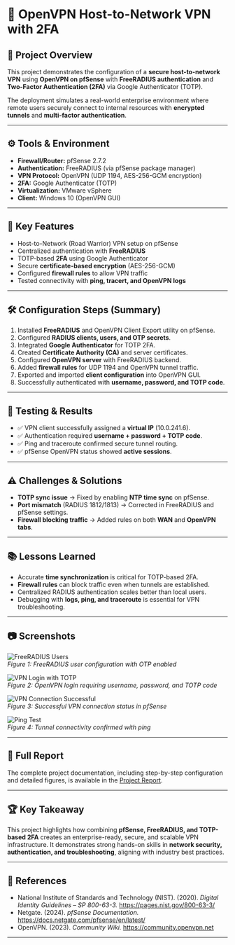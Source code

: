 # 🔐 OpenVPN Host-to-Network VPN with 2FA

## 📌 Project Overview
This project demonstrates the configuration of a **secure host-to-network VPN** using **OpenVPN on pfSense** with **FreeRADIUS authentication** and **Two-Factor Authentication (2FA)** via Google Authenticator (TOTP).  

The deployment simulates a real-world enterprise environment where remote users securely connect to internal resources with **encrypted tunnels** and **multi-factor authentication**.  

---

## ⚙️ Tools & Environment
- **Firewall/Router:** pfSense 2.7.2  
- **Authentication:** FreeRADIUS (via pfSense package manager)  
- **VPN Protocol:** OpenVPN (UDP 1194, AES-256-GCM encryption)  
- **2FA:** Google Authenticator (TOTP)  
- **Virtualization:** VMware vSphere  
- **Client:** Windows 10 (OpenVPN GUI)  

---

## 🚀 Key Features
- Host-to-Network (Road Warrior) VPN setup on pfSense  
- Centralized authentication with **FreeRADIUS**  
- TOTP-based **2FA** using Google Authenticator  
- Secure **certificate-based encryption** (AES-256-GCM)  
- Configured **firewall rules** to allow VPN traffic  
- Tested connectivity with **ping, tracert, and OpenVPN logs**  

---

## 🛠️ Configuration Steps (Summary)
1. Installed **FreeRADIUS** and OpenVPN Client Export utility on pfSense.  
2. Configured **RADIUS clients, users, and OTP secrets**.  
3. Integrated **Google Authenticator** for TOTP 2FA.  
4. Created **Certificate Authority (CA)** and server certificates.  
5. Configured **OpenVPN server** with FreeRADIUS backend.  
6. Added **firewall rules** for UDP 1194 and OpenVPN tunnel traffic.  
7. Exported and imported **client configuration** into OpenVPN GUI.  
8. Successfully authenticated with **username, password, and TOTP code**.  

---

## 🧪 Testing & Results
- ✅ VPN client successfully assigned a **virtual IP** (10.0.241.6).  
- ✅ Authentication required **username + password + TOTP code**.  
- ✅ Ping and traceroute confirmed secure tunnel routing.  
- ✅ pfSense OpenVPN status showed **active sessions**.  

---

## ⚠️ Challenges & Solutions
- **TOTP sync issue** → Fixed by enabling **NTP time sync** on pfSense.  
- **Port mismatch** (RADIUS 1812/1813) → Corrected in FreeRADIUS and pfSense settings.  
- **Firewall blocking traffic** → Added rules on both **WAN** and **OpenVPN tabs**.  

---

## 📚 Lessons Learned
- Accurate **time synchronization** is critical for TOTP-based 2FA.  
- **Firewall rules** can block traffic even when tunnels are established.  
- Centralized RADIUS authentication scales better than local users.  
- Debugging with **logs, ping, and traceroute** is essential for VPN troubleshooting.  

---

## 📷 Screenshots

![FreeRADIUS Users](images/freeradius-users.png)  
*Figure 1: FreeRADIUS user configuration with OTP enabled*

![VPN Login with TOTP](images/vpn-login.png)  
*Figure 2: OpenVPN login requiring username, password, and TOTP code*

![VPN Connection Successful](images/vpn-connected.png)  
*Figure 3: Successful VPN connection status in pfSense*

![Ping Test](images/ping-test.png)  
*Figure 4: Tunnel connectivity confirmed with ping*

 

---

## 📑 Full Report
The complete project documentation, including step-by-step configuration and detailed figures, is available in the [Project Report](docs/OpenVPN_Project_Report.pdf).  

---

## 🏆 Key Takeaway
This project highlights how combining **pfSense, FreeRADIUS, and TOTP-based 2FA** creates an enterprise-ready, secure, and scalable VPN infrastructure. It demonstrates strong hands-on skills in **network security, authentication, and troubleshooting**, aligning with industry best practices.  

---

## 📖 References
- National Institute of Standards and Technology (NIST). (2020). *Digital Identity Guidelines – SP 800-63-3.* https://pages.nist.gov/800-63-3/  
- Netgate. (2024). *pfSense Documentation.* https://docs.netgate.com/pfsense/en/latest/  
- OpenVPN. (2023). *Community Wiki.* https://community.openvpn.net  

---
